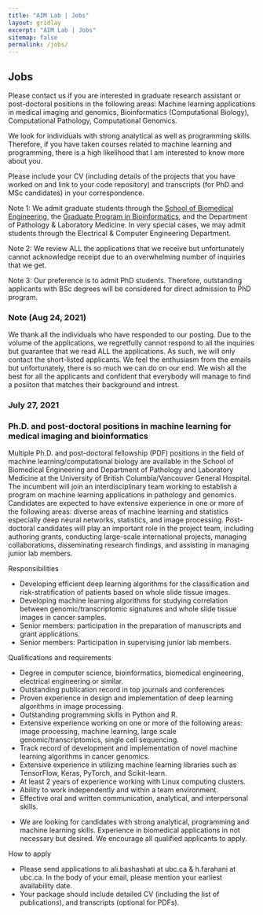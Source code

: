 ```yaml
---
title: "AIM Lab | Jobs"
layout: gridlay
excerpt: "AIM Lab | Jobs"
sitemap: false
permalink: /jobs/
---
```


## Jobs

Please contact us if you are interested in graduate research assistant or post-doctoral positions in the following areas: Machine learning applications in medical imaging and genomics, Bioinformatics (Computational Biology), Computational Pathology, Computational Genomics.

We look for individuals with strong analytical as well as programming skills. Therefore, if you have taken courses related to machine learning and programming, there is a high likelihood that I am interested to know more about you.

Please include your CV (including details of the projects that you have worked on and link to your code repository) and transcripts (for PhD and MSc candidates) in your correspondence.

Note 1: We admit graduate students through the [School of Biomedical Engineering](https://www.bme.ubc.ca/), the [Graduate Program in Bioinformatics](http://www.bioinformatics.ubc.ca/), and the Department of Pathology & Laboratory Medicine. In very special cases, we may admit students through the Electrical & Computer Engineering Department.

Note 2: We review ALL the applications that we receive but unfortunately cannot acknowledge receipt due to an overwhelming number of inquiries that we get.  

Note 3: Our preference is to admit PhD students. Therefore, outstanding applicants with BSc degrees will be considered for direct admission to PhD program. 


### Note (Aug 24, 2021)
We thank all the individuals who have responded to our posting. Due to the volume of the applications, we regretfully cannot respond to all the inquiries but guarantee that we read ALL the applications. As such, we will only contact the short-listed applicants. We feel the enthusiasm from the emails but unfortunately, there is so much we can do on our end. We wish all the best for all the applicants and confident that everybody will manage to find a posiiton that matches their background and intrest. 

### July 27, 2021
### Ph.D. and post-doctoral positions in machine learning for medical imaging and bioinformatics 
Multiple Ph.D. and post-doctoral fellowship (PDF) positions in the field of machine learning/computational biology are available in the School of Biomedical Engineering and Department of Pathology and Laboratory Medicine at the University of British Columbia/Vancouver General Hospital. The incumbent will join an interdisciplinary team working to establish a program on machine learning applications in pathology and genomics. Candidates are expected to have extensive experience in one or more of the following areas: diverse areas of machine learning and statistics especially deep neural networks, statistics, and image processing.
Post-doctoral candidates will play an important role in the project team, including authoring grants, conducting large-scale international projects, managing collaborations, disseminating research findings, and assisting in managing junior lab members. 

Responsibilities
-	Developing efficient deep learning algorithms for the classification and risk-stratification of patients based on whole slide tissue images.
-	Developing machine learning algorithms for studying correlation between genomic/transcriptomic signatures and whole slide tissue images in cancer samples.
-	Senior members: participation in the preparation of manuscripts and grant applications.
-	Senior members: Participation in supervising junior lab members.

Qualifications and requirements
-	Degree in computer science, bioinformatics, biomedical engineering, electrical engineering or similar.
-	Outstanding publication record in top journals and conferences
-	Proven experience in design and implementation of deep learning algorithms in image processing.
-	Outstanding programming skills in Python and R.
-	Extensive experience working on one or more of the following areas: image processing, machine learning, large scale genomic/transcriptomics, single cell sequencing.
-	Track record of development and implementation of novel machine learning algorithms in cancer genomics.
-	Extensive experience in utilizing machine learning libraries such as TensorFlow, Keras, PyTorch, and Scikit-learn.
-	At least 2 years of experience working with Linux computing clusters.
-	Ability to work independently and within a team environment.
-	Effective oral and written communication, analytical, and interpersonal skills.
* We are looking for candidates with strong analytical, programming and machine learning skills. Experience in biomedical applications in not necessary but desired. We encourage all qualified applicants to apply.

How to apply
-	Please send applications to ali.bashashati at ubc.ca & h.farahani at ubc.ca. In the body of your email, please mention your earliest availability date.
-	Your package should include detailed CV (including the list of publications), and transcripts (optional for PDFs).

